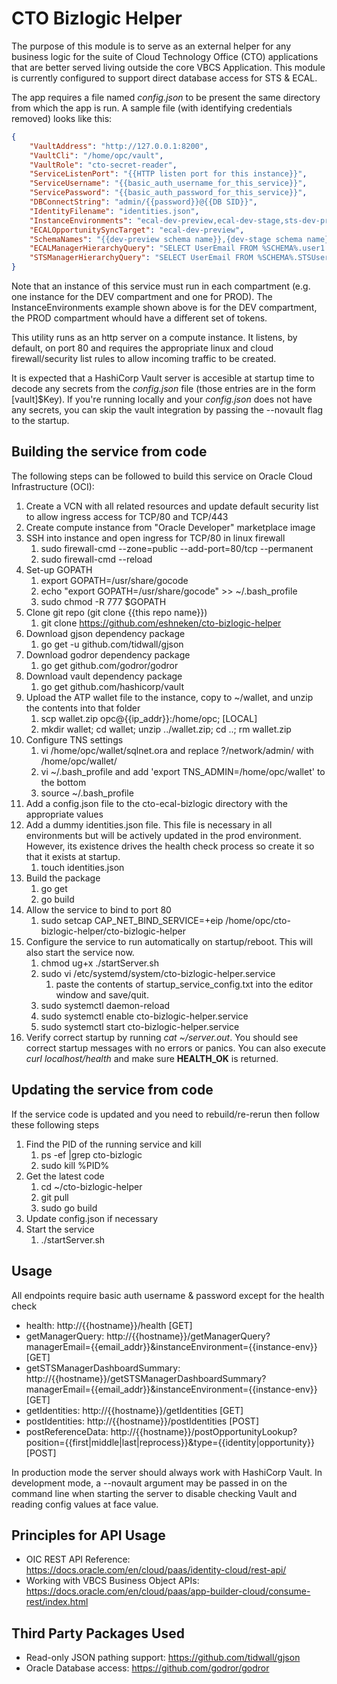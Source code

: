 # CTO Bizlogic Helper
The purpose of this module is to serve as an external helper for any business logic for the suite of Cloud Technology Office (CTO) applications that are better served living outside the core VBCS Application.  This module is currently configured to support direct database access for STS & ECAL.

The app requires a file named *config.json* to be present the same directory from which the app is run.  A sample file (with identifying credentials removed) looks like this:

```json
{
    "VaultAddress": "http://127.0.0.1:8200",
    "VaultCli": "/home/opc/vault",
    "VaultRole": "cto-secret-reader",
    "ServiceListenPort": "{{HTTP listen port for this instance}}",
    "ServiceUsername": "{{basic_auth_username_for_this_service}}",
    "ServicePassword": "{{basic_auth_password_for_this_service}}",
    "DBConnectString": "admin/{{password}}@{{DB SID}}",
    "IdentityFilename": "identities.json",
    "InstanceEnvironments": "ecal-dev-preview,ecal-dev-stage,sts-dev-preview,sts-dev-stage",
    "ECALOpportunitySyncTarget": "ecal-dev-preview",
    "SchemaNames": "{{dev-preview schema name}},{dev-stage schema name}},{prod-stage schema name}},{prod-live schema name}}",
    "ECALManagerHierarchyQuery": "SELECT UserEmail FROM %SCHEMA%.user1 u INNER JOIN %SCHEMA%.roletype rt ON u.rolename = rt.id WHERE rt.rolename = 'Manager' START WITH useremail = :1 CONNECT BY PRIOR useremail = manager",
    "STSManagerHierarchyQuery": "SELECT UserEmail FROM %SCHEMA%.STSUser u INNER JOIN %SCHEMA%.STSRole r ON u.rolename = r.id WHERE r.rolename = 'Manager' START WITH useremail = :1 CONNECT BY PRIOR useremail = manager"    
}
```
Note that an instance of this service must run in each compartment (e.g. one instance for the DEV compartment and one for PROD).  The InstanceEnvironments example shown above is for the DEV compartment, the PROD compartment whould have a different set of tokens.

This utility runs as an http server on a compute instance.  It listens, by default, on port 80 and requires the appropriate linux and cloud firewall/security list rules to allow incoming traffic to be created.  

It is expected that a HashiCorp Vault server is accesible at startup time to decode any secrets from the *config.json* file (those entries are in the form [vault]$Key).  If you're running locally and your *config.json* does not have any secrets, you can skip the vault integration by passing the --novault flag to the startup.

## Building the service from code
The following steps can be followed to build this service on Oracle Cloud Infrastructure (OCI):
1. Create a VCN with all related resources and update default security list to allow ingress access for TCP/80 and TCP/443
1. Create compute instance from "Oracle Developer" marketplace image
1. SSH into instance and open ingress for TCP/80 in linux firewall
    1. sudo firewall-cmd --zone=public --add-port=80/tcp --permanent
    1. sudo firewall-cmd --reload
1. Set-up GOPATH
    1. export GOPATH=/usr/share/gocode
    1. echo "export GOPATH=/usr/share/gocode" >> ~/.bash_profile
    1. sudo chmod -R 777 $GOPATH
1. Clone git repo (git clone {{this repo name}})
    1. git clone https://github.com/eshneken/cto-bizlogic-helper
1. Download gjson dependency package 
    1. go get -u github.com/tidwall/gjson
1. Download godror dependency package 
    1. go get github.com/godror/godror
1. Download vault dependency package
    1. go get github.com/hashicorp/vault
1. Upload the ATP wallet file to the instance, copy to ~/wallet, and unzip the contents into that folder
    1. scp wallet.zip opc@{{ip_addr}}:/home/opc; [LOCAL]
    1. mkdir wallet; cd wallet; unzip ../wallet.zip; cd ..; rm wallet.zip
1. Configure TNS settings
    1. vi /home/opc/wallet/sqlnet.ora and replace ?/network/admin/ with /home/opc/wallet/
    1. vi ~/.bash_profile and add 'export TNS_ADMIN=/home/opc/wallet' to the bottom
    1. source ~/.bash_profile
1. Add a config.json file to the cto-ecal-bizlogic directory with the appropriate values
1. Add a dummy identities.json file.  This file is necessary in all environments but will be actively updated in the prod environment.  However, its existence drives the health check process so create it so that it exists at startup.
    1. touch identities.json
1. Build the package
    1. go get
    1. go build
1. Allow the service to bind to port 80
    1. sudo setcap CAP_NET_BIND_SERVICE=+eip /home/opc/cto-bizlogic-helper/cto-bizlogic-helper
1. Configure the service to run automatically on startup/reboot.  This will also start the service now.
    1. chmod ug+x ./startServer.sh
    1. sudo vi /etc/systemd/system/cto-bizlogic-helper.service
        1. paste the contents of startup_service_config.txt into the editor window and save/quit.
    1. sudo systemctl daemon-reload
    1. sudo systemctl enable cto-bizlogic-helper.service
    1. sudo systemctl start cto-bizlogic-helper.service
1. Verify correct startup by running *cat ~/server.out*.  You should see correct startup messages with no errors or panics.  You can also execute *curl localhost/health* and make sure **HEALTH_OK** is returned.

## Updating the service from code
If the service code is updated and you need to rebuild/re-rerun then follow these following steps
1. Find the PID of the running service and kill
    1. ps -ef |grep cto-bizlogic
    1. sudo kill %PID%
1. Get the latest code
    1. cd ~/cto-bizlogic-helper
    1. git pull
    1. sudo go build
1. Update config.json if necessary
1. Start the service
    1. ./startServer.sh

## Usage
All endpoints require basic auth username & password except for the health check

* health:                           http://{{hostname}}/health [GET]
* getManagerQuery:                  http://{{hostname}}/getManagerQuery?managerEmail={{email_addr}}&instanceEnvironment={{instance-env}} [GET]
* getSTSManagerDashboardSummary:    http://{{hostname}}/getSTSManagerDashboardSummary?managerEmail={{email_addr}}&instanceEnvironment={{instance-env}} [GET]
* getIdentities:                    http://{{hostname}}/getIdentities [GET]
* postIdentities:                   http://{{hostname}}/postIdentities [POST]
* postReferenceData:                http://{{hostname}}/postOpportunityLookup?position={{first|middle|last|reprocess}}&type={{identity|opportunity}} [POST]

In production mode the server should always work with HashiCorp Vault.  In development mode, a --novault argument may be passed
in on the command line when starting the server to disable checking Vault and reading config values at face value.

## Principles for API Usage
* OIC REST API Reference:  https://docs.oracle.com/en/cloud/paas/identity-cloud/rest-api/
* Working with VBCS Business Object APIs:  https://docs.oracle.com/en/cloud/paas/app-builder-cloud/consume-rest/index.html

## Third Party Packages Used

 * Read-only JSON pathing support:  https://github.com/tidwall/gjson
 * Oracle Database access:  https://github.com/godror/godror
